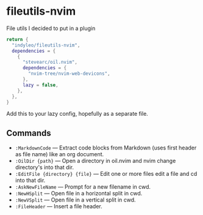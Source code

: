 # fileutils-nvim

File utils I decided to put in a plugin

```lua
return {
  "indyleo/fileutils-nvim",
  dependencies = {
    {
      "stevearc/oil.nvim",
      dependencies = {
        "nvim-tree/nvim-web-devicons",
      },
      lazy = false,
    },
  },
}

```

Add this to your lazy config, hopefully as a separate file.

## Commands

- `:MarkdownCode` — Extract code blocks from Markdown (uses first header as file name) like an org document.
- `:OilDir {path}` — Open a directory in oil.nvim and nvim change directory's into that dir.
- `:EditFile {directory} {file}` — Edit one or more files edit a file and cd into that dir.
- `:AskNewFileName` — Prompt for a new filename in cwd.
- `:NewHSplit` — Open file in a horizontal split in cwd.
- `:NewVSplit` — Open file in a vertical split in cwd.
- `:FileHeader` — Insert a file header.

